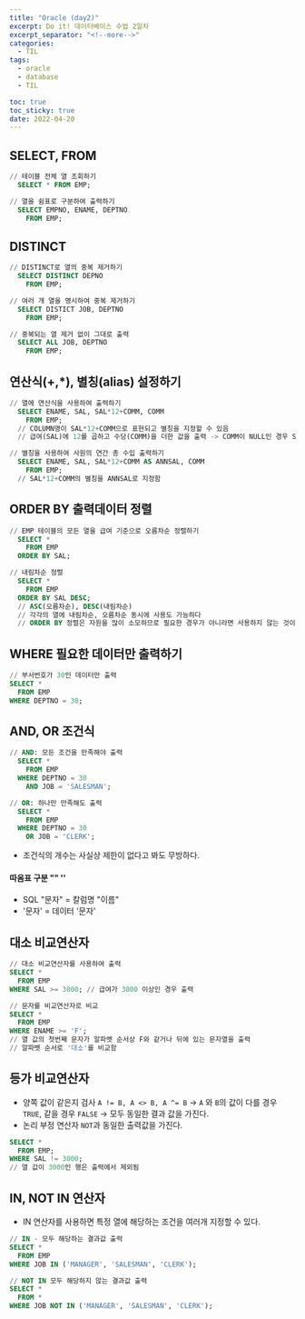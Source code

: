 ```yaml
---
title: "Oracle (day2)"
excerpt: Do it! 데이터베이스 수업 2일차
excerpt_separator: "<!--more-->"
categories:
  - TIL
tags:
  - oracle
  - database
  - TIL

toc: true
toc_sticky: true
date: 2022-04-20
---
```


## SELECT, FROM
```sql
// 테이블 전체 열 조회하기
  SELECT * FROM EMP;

// 열을 쉼표로 구분하여 출력하기
  SELECT EMPNO, ENAME, DEPTNO
    FROM EMP;
```

## DISTINCT
```sql
// DISTINCT로 열의 중복 제거하기
  SELECT DISTINCT DEPNO
    FROM EMP;

// 여러 개 열을 명시하여 중복 제거하기
  SELECT DISTICT JOB, DEPTNO
    FROM EMP;

// 중복되는 열 제거 없이 그대로 출력
  SELECT ALL JOB, DEPTNO
    FROM EMP;
```

## 연산식(+,*), 별칭(alias) 설정하기
```sql
// 열에 연산식을 사용하여 출력하기
  SELECT ENAME, SAL, SAL*12+COMM, COMM
    FROM EMP;
  // COLUMN명이 SAL*12+COMM으로 표현되고 별칭을 지정할 수 있음
  // 급여(SAL)에 12를 곱하고 수당(COMM)을 더한 값을 출력 -> COMM이 NULL인 경우 SAL*12+COMM 도 NULL로 출력됨

// 별칭을 사용하여 사원의 연간 총 수입 출력하기
  SELECT ENAME, SAL, SAL*12+COMM AS ANNSAL, COMM
    FROM EMP;
  // SAL*12+COMM의 별칭을 ANNSAL로 지정함
```

## ORDER BY 출력데이터 정렬
```sql
// EMP 테이블의 모든 열을 급여 기준으로 오름차순 정렬하기
  SELECT *
    FROM EMP
  ORDER BY SAL;

// 내림차순 정렬
  SELECT *
    FROM EMP
  ORDER BY SAL DESC;
  // ASC(오름차순), DESC(내림차순)
  // 각각의 열에 내림차순, 오름차순 동시에 사용도 가능하다
  // ORDER BY 정렬은 자원을 많이 소모하므로 필요한 경우가 아니라면 사용하지 않는 것이 좋음
```

## WHERE 필요한 데이터만 출력하기
```sql
// 부서번호가 30인 데이터만 출력
SELECT *
  FROM EMP
WHERE DEPTNO = 30;
```

## AND, OR 조건식
```sql
// AND: 모든 조건을 만족해야 출력
  SELECT *
    FROM EMP
  WHERE DEPTNO = 30
    AND JOB = 'SALESMAN';

// OR: 하나만 만족해도 출력
  SELECT *
    FROM EMP
  WHERE DEPTNO = 30
    OR JOB = 'CLERK';
```
- 조건식의 개수는 사실상 제한이 없다고 봐도 무방하다.
#### 따옴표 구분 "" ''
- SQL "문자" = 칼럼명 "이름"
- '문자' = 데이터 '문자'

## 대소 비교연산자
```sql
// 대소 비교연산자를 사용하여 출력
SELECT *
  FROM EMP
WHERE SAL >= 3000; // 급여가 3000 이상인 경우 출력

// 문자를 비교연산자로 비교
SELECT *
  FROM EMP
WHERE ENAME >= 'F';
// 열 값의 첫번째 문자가 알파벳 순서상 F와 같거나 뒤에 있는 문자열을 출력
// 알파벳 순서로 '대소'를 비교함
```
## 등가 비교연산자
- 양쪽 값이 같은지 검사
`A != B, A <> B, A ^= B`
-> `A` 와 `B`의 값이 다를 경우 `TRUE`, 같을 경우 `FALSE`
-> 모두 동일한 결과 값을 가진다.
- 논리 부정 연산자 `NOT`과 동일한 출력값을 가진다.
```sql
SELECT *
  FROM EMP;
WHERE SAL != 3000;
// 열 값이 3000인 행은 출력에서 제외됨
```

## IN, NOT IN 연산자
- IN 연산자를 사용하면 특정 열에 해당하는 조건을 여러개 지정할 수 있다.
```sql
// IN - 모두 해당하는 결과값 출력
SELECT *
  FROM EMP
WHERE JOB IN ('MANAGER', 'SALESMAN', 'CLERK');

// NOT IN 모두 해당하지 않는 결과값 출력
SELECT *
  FROM *
WHERE JOB NOT IN ('MANAGER', 'SALESMAN', 'CLERK');
```

